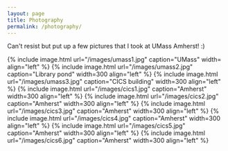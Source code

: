```yaml
---
layout: page
title: Photography
permalink: /photography/
---
```



<p>Can't resist but put up a few pictures that I took at UMass Amherst! :) </p>


{% include image.html url="/images/umass1.jpg" caption="UMass" width= align="left" %}
{% include image.html url="/images/umass2.jpg" caption="Library pond" width=300 align="left" %}
{% include image.html url="/images/umass3.jpg" caption="CICS building" width=300 align="left" %}
{% include image.html url="/images/cics1.jpg" caption="Amherst" width=300 align="left" %}
{% include image.html url="/images/cics2.jpg" caption="Amherst" width=300 align="left" %}
{% include image.html url="/images/cics3.jpg" caption="Amherst" width=300 align="left" %}
{% include image.html url="/images/cics4.jpg" caption="Amherst" width=300 align="left" %}
{% include image.html url="/images/cics5.jpg" caption="Amherst" width=300 align="left" %}
{% include image.html url="/images/cics6.jpg" caption="Amherst" width=300 align="left" %}

